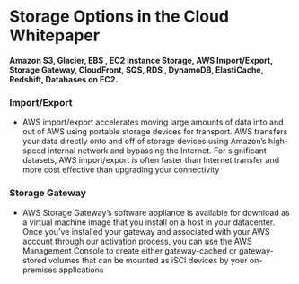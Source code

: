 # Storage Options in the Cloud Whitepaper

**Amazon S3, Glacier, EBS , EC2 Instance Storage, AWS Import/Export, Storage Gateway, CloudFront, SQS, RDS , DynamoDB, ElastiCache, Redshift, Databases on EC2.**

### **Import/Export**

* AWS import/export accelerates moving large amounts of data into and out of AWS using portable storage devices for transport. AWS transfers your data directly onto and off of storage devices using Amazon’s high-speed internal network and bypassing the Internet. For significant datasets, AWS import/export is often faster than Internet transfer and more cost effective than upgrading your connectivity

### **Storage Gateway**

* AWS Storage Gateway’s software appliance is available for download as a virtual machine image that you install on a host in your datacenter. Once you’ve installed your gateway and associated with your AWS account through our activation process, you can use the AWS Management Console to create either gateway-cached or gateway-stored volumes that can be mounted as iSCI devices by your on-premises applications

